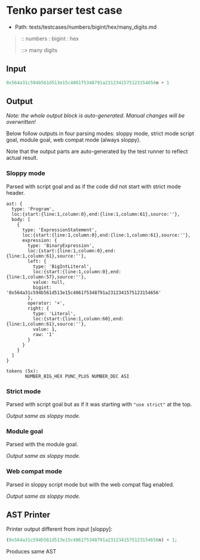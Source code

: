 # Tenko parser test case

- Path: tests/testcases/numbers/bigint/hex/many_digits.md

> :: numbers : bigint : hex
>
> ::> many digits
>
> 

## Input

`````js
0x564a31c594b561d513e15c4861f5348791a2312341575123154656n + 1
`````

## Output

_Note: the whole output block is auto-generated. Manual changes will be overwritten!_

Below follow outputs in four parsing modes: sloppy mode, strict mode script goal, module goal, web compat mode (always sloppy).

Note that the output parts are auto-generated by the test runner to reflect actual result.

### Sloppy mode

Parsed with script goal and as if the code did not start with strict mode header.

`````
ast: {
  type: 'Program',
  loc:{start:{line:1,column:0},end:{line:1,column:61},source:''},
  body: [
    {
      type: 'ExpressionStatement',
      loc:{start:{line:1,column:0},end:{line:1,column:61},source:''},
      expression: {
        type: 'BinaryExpression',
        loc:{start:{line:1,column:0},end:{line:1,column:61},source:''},
        left: {
          type: 'BigIntLiteral',
          loc:{start:{line:1,column:0},end:{line:1,column:57},source:''},
          value: null,
          bigint: '0x564a31c594b561d513e15c4861f5348791a2312341575123154656'
        },
        operator: '+',
        right: {
          type: 'Literal',
          loc:{start:{line:1,column:60},end:{line:1,column:61},source:''},
          value: 1,
          raw: '1'
        }
      }
    }
  ]
}

tokens (5x):
       NUMBER_BIG_HEX PUNC_PLUS NUMBER_DEC ASI
`````

### Strict mode

Parsed with script goal but as if it was starting with `"use strict"` at the top.

_Output same as sloppy mode._

### Module goal

Parsed with the module goal.

_Output same as sloppy mode._

### Web compat mode

Parsed in sloppy script mode but with the web compat flag enabled.

_Output same as sloppy mode._

## AST Printer

Printer output different from input [sloppy]:

````js
(0x564a31c594b561d513e15c4861f5348791a2312341575123154656n) + 1;
````

Produces same AST
